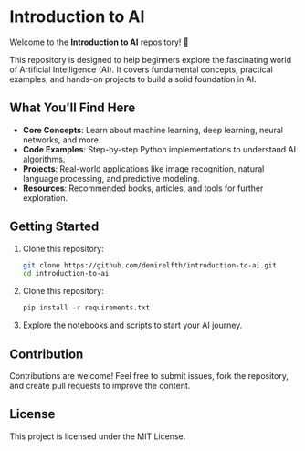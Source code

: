# Introduction to AI  
Welcome to the **Introduction to AI** repository! 🎉  

This repository is designed to help beginners explore the fascinating world of Artificial Intelligence (AI). It covers fundamental concepts, practical examples, and hands-on projects to build a solid foundation in AI.  

## What You'll Find Here  
- **Core Concepts**: Learn about machine learning, deep learning, neural networks, and more.  
- **Code Examples**: Step-by-step Python implementations to understand AI algorithms.  
- **Projects**: Real-world applications like image recognition, natural language processing, and predictive modeling.  
- **Resources**: Recommended books, articles, and tools for further exploration.  

## Getting Started
1. Clone this repository:
   ```bash
   git clone https://github.com/demirelfth/introduction-to-ai.git
   cd introduction-to-ai
   ```

2. Clone this repository:
   ```bash
   pip install -r requirements.txt
   ```

3. Explore the notebooks and scripts to start your AI journey.

## Contribution
Contributions are welcome! Feel free to submit issues, fork the repository, and create pull requests to improve the content.

## License
This project is licensed under the MIT License.